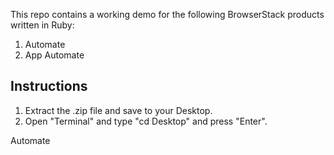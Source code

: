 This repo contains a working demo for the following BrowserStack products written in Ruby:

1. Automate
2. App Automate

Instructions
------------

1. Extract the .zip file and save to your Desktop.
2. Open "Terminal" and type "cd Desktop" and press "Enter".

Automate
